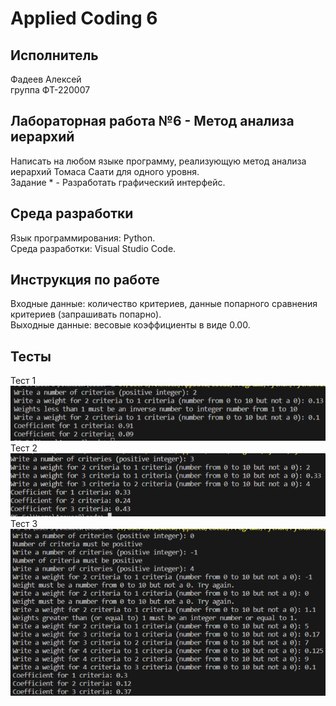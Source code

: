 # Applied Coding 6
## Исполнитель    
Фадеев Алексей    
группа ФТ-220007    
## Лабораторная работа №6 - Метод анализа иерархий    
Написать на любом языке программу, реализующую метод анализа иерархий Томаса Саати для одного уровня.    
Задание * - Разработать графический интерфейс.    
## Среда разработки    
Язык программирования: Python.    
Среда разработки: Visual Studio Code.    
## Инструкция по работе    
Входные данные: количество критериев, данные попарного сравнения критериев (запрашивать попарно).    
Выходные данные: весовые коэффициенты в виде 0.00.    
## Тесты    
Тест 1    
![test1](test1.png)    
Тест 2    
![test2](test2.png)    
Тест 3    
![test3](test3.png)
